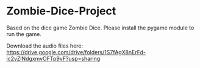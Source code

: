 # Zombie-Dice-Project
Based on the dice game Zombie Dice.
Please install the pygame module to run the game.

Download the audio files here:
https://drive.google.com/drive/folders/1S7fAgX8nErFd-ic2vZlNdgxmvOFTp9vF?usp=sharing
